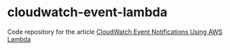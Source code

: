 # cloudwatch-event-lambda

Code repository for the article [CloudWatch Event Notifications Using AWS Lambda](https://blog.codeship.com/cloudwatch-event-notifications-using-aws-lambda/)

